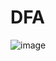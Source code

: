 # DFA

![image](https://user-images.githubusercontent.com/92173936/162137301-22315aa6-3dc7-4b9c-a587-729aea0e0252.png)
